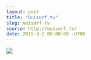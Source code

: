 ```yaml
---
layout: post
title: "Ouisurf.tv"
slug: ouisurf-tv
source: http://ouisurf.tv/
date: 2015-3-2 00:00:00 -0700
---
```


<img src="{{ site.url }}/assets/img/screenshots/ouisurf-tv.jpg">
